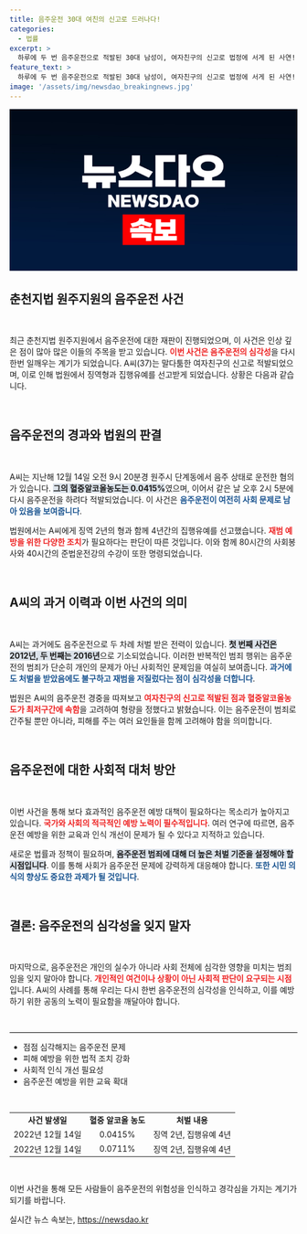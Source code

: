 ```yaml
---
title: 음주운전 30대 여친의 신고로 드러나다!
categories:
  - 법률
excerpt: >
  하루에 두 번 음주운전으로 적발된 30대 남성이, 여자친구의 신고로 법정에 서게 된 사연! 징역형 집행유예와 함께 사회봉사 명령을 받은 그의 충격적인 이력, 클릭해서 확인해보세요!
feature_text: >
  하루에 두 번 음주운전으로 적발된 30대 남성이, 여자친구의 신고로 법정에 서게 된 사연! 징역형 집행유예와 함께 사회봉사 명령을 받은 그의 충격적인 이력, 클릭해서 확인해보세요!
image: '/assets/img/newsdao_breakingnews.jpg'
---
```


<p><img src="/assets/img/newsdao_breakingnews.jpg" alt="bookingtag 속보" /></p>

<h2 data-ke-size="size26">춘천지법 원주지원의 음주운전 사건</h2>  

<p data-ke-size="size16">&nbsp;</p>

<p>최근 춘천지법 원주지원에서 음주운전에 대한 재판이 진행되었으며, 이 사건은 인상 깊은 점이 많아 많은 이들의 주목을 받고 있습니다. <b><span style="color: #ee2323;">이번 사건은 음주운전의 심각성</span></b>을 다시 한번 일깨우는 계기가 되었습니다. A씨(37)는 말다툼한 여자친구의 신고로 적발되었으며, 이로 인해 법원에서 징역형과 집행유예를 선고받게 되었습니다. 상황은 다음과 같습니다. </p>

<p data-ke-size="size16">&nbsp;</p>

<h2 data-ke-size="size26">음주운전의 경과와 법원의 판결</h2>

<p data-ke-size="size16">&nbsp;</p>

<p>A씨는 지난해 12월 14일 오전 9시 20분경 원주시 단계동에서 음주 상태로 운전한 혐의가 있습니다. <b><span style="background-color: #21538527;">그의 혈중알코올농도는 0.0415%</span></b>였으며, 이어서 같은 날 오후 2시 5분에 다시 음주운전을 하려다 적발되었습니다. 이 사건은 <b><span style="color: #1a5490;">음주운전이 여전히 사회 문제로 남아 있음을 보여줍니다</span></b>. </p>

<p>법원에서는 A씨에게 징역 2년의 형과 함께 4년간의 집행유예를 선고했습니다. <b><span style="color: #ee2323;">재범 예방을 위한 다양한 조치</span></b>가 필요하다는 판단이 따른 것입니다. 이와 함께 80시간의 사회봉사와 40시간의 준법운전강의 수강이 또한 명령되었습니다. </p>

<p data-ke-size="size16">&nbsp;</p>

<h2 data-ke-size="size26">A씨의 과거 이력과 이번 사건의 의미</h2>

<p data-ke-size="size16">&nbsp;</p>

<p>A씨는 과거에도 음주운전으로 두 차례 처벌 받은 전력이 있습니다. <b><span style="background-color: #21538527;">첫 번째 사건은 2012년, 두 번째는 2016년</span></b>으로 기소되었습니다. 이러한 반복적인 범죄 행위는 음주운전의 범죄가 단순히 개인의 문제가 아닌 사회적인 문제임을 여실히 보여줍니다. <b><span style="color: #1a5490;">과거에도 처벌을 받았음에도 불구하고 재범을 저질렀다는 점이 심각성을 더합니다</span></b>. </p>

<p>법원은 A씨의 음주운전 경중을 따져보고 <b><span style="color: #ee2323;">여자친구의 신고로 적발된 점과 혈중알코올농도가 최저구간에 속함</span></b>을 고려하여 형량을 정했다고 밝혔습니다. 이는 음주운전이 범죄로 간주될 뿐만 아니라, 피해를 주는 여러 요인들을 함께 고려해야 함을 의미합니다. </p>

<p data-ke-size="size16">&nbsp;</p>

<h2 data-ke-size="size26">음주운전에 대한 사회적 대처 방안</h2>

<p data-ke-size="size16">&nbsp;</p>

<p>이번 사건을 통해 보다 효과적인 음주운전 예방 대책이 필요하다는 목소리가 높아지고 있습니다. <b><span style="color: #ee2323;">국가와 사회의 적극적인 예방 노력이 필수적입니다</span></b>. 여러 연구에 따르면, 음주운전 예방을 위한 교육과 인식 개선이 문제가 될 수 있다고 지적하고 있습니다. </p>

<p>새로운 법률과 정책이 필요하며, <b><span style="background-color: #21538527;">음주운전 범죄에 대해 더 높은 처벌 기준을 설정해야 할 시점입니다</span></b>. 이를 통해 사회가 음주운전 문제에 강력하게 대응해야 합니다. <b><span style="color: #1a5490;">또한 시민 의식의 향상도 중요한 과제가 될 것입니다</span></b>.</p>

<p data-ke-size="size16">&nbsp;</p>

<h2 data-ke-size="size26">결론: 음주운전의 심각성을 잊지 말자</h2>

<p data-ke-size="size16">&nbsp;</p>

<p>마지막으로, 음주운전은 개인의 실수가 아니라 사회 전체에 심각한 영향을 미치는 범죄임을 잊지 말아야 합니다. <b><span style="color: #ee2323;">개인적인 여건이나 상황이 아닌 사회적 판단이 요구되는 시점</span></b>입니다. A씨의 사례를 통해 우리는 다시 한번 음주운전의 심각성을 인식하고, 이를 예방하기 위한 공동의 노력이 필요함을 깨달아야 합니다. </p>

<p data-ke-size="size16">&nbsp;</p>

<hr style="height: 1px; background-color: #000; border: none;">  

<ul>
<li>점점 심각해지는 음주운전 문제</li>
<li>피해 예방을 위한 법적 조치 강화</li>
<li>사회적 인식 개선 필요성</li>
<li>음주운전 예방을 위한 교육 확대</li>
</ul>  

<p data-ke-size="size16">&nbsp;</p>

<table style="width: 100%; border-collapse: collapse;">
<tr>
<td style="text-align: center; height: 17px;"><b>사건 발생일</b></td>
<td style="text-align: center; height: 17px;"><b>혈중 알코올 농도</b></td>
<td style="text-align: center; height: 17px;"><b>처벌 내용</b></td>
</tr>
<tr>
<td style="text-align: center; height: 17px;">2022년 12월 14일</td>
<td style="text-align: center; height: 17px;">0.0415%</td>
<td style="text-align: center; height: 17px;">징역 2년, 집행유예 4년</td>
</tr>
<tr>
<td style="text-align: center; height: 17px;">2022년 12월 14일</td>
<td style="text-align: center; height: 17px;">0.0711%</td>
<td style="text-align: center; height: 17px;">징역 2년, 집행유예 4년</td>
</tr>
</table>  

<p data-ke-size="size16">&nbsp;</p>

<p>이번 사건을 통해 모든 사람들이 음주운전의 위험성을 인식하고 경각심을 가지는 계기가 되기를 바랍니다. </p>
실시간 뉴스 속보는, <a href="https://newsdao.kr" rel="dofollow">https://newsdao.kr</a>


